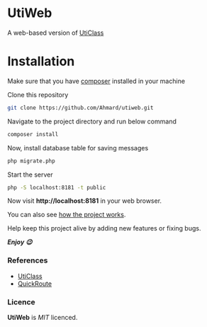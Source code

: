# UtiWeb
A web-based version of [UtiClass](http://github.com/Ahmard/uticlass)

# Installation
Make sure that you have [composer](https://getcomposer.org) installed in your machine

Clone this repository
```bash
git clone https://github.com/Ahmard/utiweb.git
```
Navigate to the project directory and run below command
```bash
composer install
```
Now, install database table for saving messages
```bash
php migrate.php
```

Start the server
```bash
php -S localhost:8181 -t public
```

Now visit **http://localhost:8181** in your web browser.

You can also see [how the project works](HOW_IT_WORKS.md).

Help keep this project alive by adding new features or fixing bugs.

**_Enjoy 😉_**

### References
- [UtiClass](http://github.com/Ahmard/uticlass)
- [QuickRoute](https://github.com/Ahmard/quick-route)

### Licence
**UtiWeb** is _MIT_ licenced.